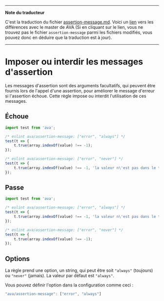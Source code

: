 ___
**Note du traducteur**

C'est la traduction du fichier [assertion-message.md](https://github.com/sindresorhus/eslint-plugin-ava/blob/master/docs/rules/assertion-message.md). Voici un [lien](https://github.com/sindresorhus/eslint-plugin-ava/compare/be7c84b3f624016155e446b1dba9eab9a64cd081...master#diff-0b23fa0b3ae6c1f427b3c0f3331ea500) vers les différences avec le master de AVA (Si en cliquant sur le lien, vous ne trouvez pas le fichier `assertion-message` parmi les fichiers modifiés, vous pouvez donc en déduire que la traduction est à jour).
___
# Imposer ou interdir les messages d'assertion

Les messages d'assertion sont des arguments facultatifs, qui peuvent être fournis lors de l'appel d'une assertion, pour améliorer le message d'erreur si l'assertion échoue. Cette règle impose ou interdit l'utilisation de ces messages.


## Échoue

```js
import test from 'ava';

/* eslint ava/assertion-message: ["error", "always"] */
test(t => {
	t.true(array.indexOf(value) !== -1);
});

/* eslint ava/assertion-message: ["error", "never"] */
test(t => {
	t.true(array.indexOf(value) !== -1, 'la valeur n\'est pas dans le tableau');
});
```


## Passe

```js
import test from 'ava';

/* eslint ava/assertion-message: ["error", "always"] */
test(t => {
	t.true(array.indexOf(value) !== -1, 'la valeur n\'est pas dans le tableau');
});

/* eslint ava/assertion-message: ["error", "never"] */
test(t => {
	t.true(array.indexOf(value) !== -1);
});
```

## Options

La règle prend une option, un string, qui peut être soit `"always"` (toujours) ou `"never"` (jamais). La valeur par défaut est `"always"`.

Vous pouvez définir l'option dans la configuration comme ceci :

```js
"ava/assertion-message": ["error", "always"]
```
